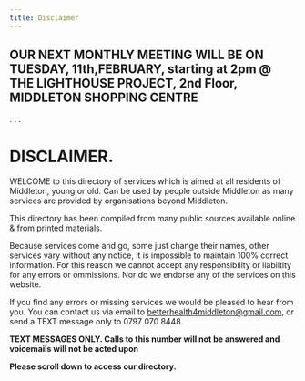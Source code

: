 ```yaml
---
title: Disclaimer
---
```


## OUR NEXT MONTHLY MEETING WILL BE ON TUESDAY, 11th,FEBRUARY, starting at 2pm @ THE LIGHTHOUSE PROJECT, 2nd Floor, MIDDLETON SHOPPING CENTRE
.
.
.
# DISCLAIMER.
WELCOME to this directory of services which is aimed
at all residents of Middleton, young or old. Can be
used by people outside Middleton as many services
are provided by organisations beyond Middleton.

This directory has been compiled from many 
public sources available online & from printed materials.

Because services come and go, some just change
their names, other services vary without any notice,
it is impossible to maintain 100% correct information.
For this reason we cannot accept any responsibility or 
liabiltity for any errors or ommissions. Nor do we
endorse any of the services on this website.

If you find any errors or missing services we would be pleased
to hear from you. You can contact us via email to
[betterhealth4middleton@gmail.com](mailto:betterhealth4middleton@gmail.com), or send a
TEXT message only to 0797 070 8448.

**TEXT MESSAGES ONLY. Calls to this number will not be
answered and voicemails will not be acted upon**

**Please scroll down to access our directory.**